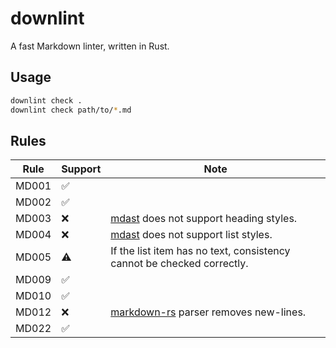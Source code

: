 downlint
========

A fast Markdown linter, written in Rust.

## Usage

```bash
downlint check .
downlint check path/to/*.md
```

## Rules

| Rule  | Support            | Note                                                                                 |
|-------|--------------------|--------------------------------------------------------------------------------------|
| MD001 | :white_check_mark: |                                                                                      |
| MD002 | :white_check_mark: |                                                                                      |
| MD003 | :x:                | [mdast](https://github.com/syntax-tree/mdast) does not support heading styles.       |
| MD004 | :x:                | [mdast](https://github.com/syntax-tree/mdast) does not support list styles.          |
| MD005 | :warning:          | If the list item has no text, consistency cannot be checked correctly.               |
| MD009 | :white_check_mark: |                                                                                      |
| MD010 | :white_check_mark: |                                                                                      |
| MD012 | :x:                | [markdown-rs](https://github.com/wooorm/markdown-rs) parser removes new-lines.       |
| MD022 | :white_check_mark: |                                                                                      |
